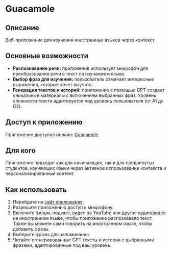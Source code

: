 # Guacamole

## Описание
Веб-приложение для изучения иностранных языков через контекст.

## Основные возможности
- **Распознавание речи:** приложение использует микрофон для преобразования речи в текст на изучаемом языке.  
- **Выбор фраз для изучения:** пользователь отмечает интересные выражения, которые хочет выучить.  
- **Генерация текстов и историй:** приложение с помощью GPT создает уникальные материалы с включением выбранных фраз. Уровень сложности текста адаптируется под уровень пользователя (от A1 до C2).

## Доступ к приложению
Приложение доступно онлайн: [Guacamole](https://guacamole.vercel.app)  

## Для кого
Приложение подходит как для начинающих, так и для продвинутых студентов, изучающих языки через активное использование контекста и персонализированный контент.

## Как использовать
1. Перейдите на [сайт приложения](https://guacamole.vercel.app).  
2. Разрешите приложению доступ к микрофону.  
3. Включите фильм, подкаст, видео на YouTube или другое аудио/видео на иностранном языке, чтобы приложение распознавало текст. Также вы можете сами говорить на иностранном языке, чтобы добавить фразы.
4. Выберите фразы для запоминания.  
5. Читайте сгенерированные GPT тексты и истории с выбранными фразами, адаптированные под ваш уровень.
